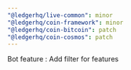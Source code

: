 ```yaml
---
"@ledgerhq/live-common": minor
"@ledgerhq/coin-framework": minor
"@ledgerhq/coin-bitcoin": patch
"@ledgerhq/coin-cosmos": patch
---
```


Bot feature : Add filter for features
